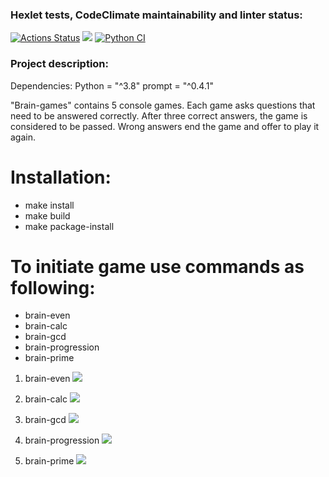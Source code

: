 ### Hexlet tests, CodeClimate maintainability and linter status:
[![Actions Status](https://github.com/Dm1triiSmirnov/python-project-lvl1/workflows/hexlet-check/badge.svg)](https://github.com/Dm1triiSmirnov/python-project-lvl1/actions)
<a href="https://codeclimate.com/github/Dm1triiSmirnov/python-project-lvl1/maintainability"><img src="https://api.codeclimate.com/v1/badges/572a7734e22354a36915/maintainability" /></a>
[![Python CI](https://github.com/Dm1triiSmirnov/python-project-lvl1/workflows/Python-CI/badge.svg)](https://github.com/Dm1triiSmirnov/python-project-lvl1/actions)


<h3>Project description:</h3>

Dependencies: 
Python = "^3.8"
prompt  = "^0.4.1"

"Brain-games" contains 5 console games. Each game asks questions that need to be answered correctly. 
After three correct answers, the game is considered to be passed. Wrong answers end the game and offer to play it again.

<h1>Installation:</h1>
<ul>
<li>make install
<li>make build
<li>make package-install
</ul>

<h1>To initiate game use commands as following:</h1>
<ul>
<li>brain-even
<li>brain-calc
<li>brain-gcd
<li>brain-progression
<li>brain-prime
</ul>


1. brain-even
<a href="https://asciinema.org/a/zvf1oA1kT9GyJSOavdwupNgOs" target="_blank"><img src="https://asciinema.org/a/zvf1oA1kT9GyJSOavdwupNgOs.svg" /></a>

2. brain-calc
<a href="https://asciinema.org/a/TILDoTKkwvJCtZaGBertcI7BW" target="_blank"><img src="https://asciinema.org/a/TILDoTKkwvJCtZaGBertcI7BW.svg" /></a>

3. brain-gcd
<a href="https://asciinema.org/a/w204wF2cyIxKTKmreA1QddSnN" target="_blank"><img src="https://asciinema.org/a/w204wF2cyIxKTKmreA1QddSnN.svg" /></a>

4. brain-progression
<a href="https://asciinema.org/a/Af85dvUmGI2qRON5LUCG5hqx8" target="_blank"><img src="https://asciinema.org/a/Af85dvUmGI2qRON5LUCG5hqx8.svg" /></a>

5. brain-prime
<a href="https://asciinema.org/a/sKROnT9p4xtb1MHTAcqK2A5F2" target="_blank"><img src="https://asciinema.org/a/sKROnT9p4xtb1MHTAcqK2A5F2.svg" /></a>
